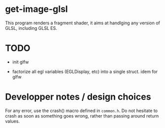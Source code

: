 # get-image-glsl

This program renders a fragment shader, it aims at handlging any version
of GLSL, including GLSL ES.

# TODO

 - init glfw

 - factorize all egl variables (EGLDisplay, etc) into a single
   struct. idem for glfw

# Developper notes / design choices

For any error, use the crash() macro defined in `common.h`. Do not
hesitate to crash as soon as something goes wrong, rather than passing
around return values.
